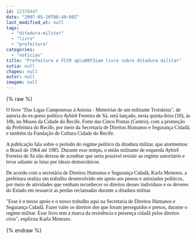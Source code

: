 ```yaml
---
id: 12378447
date: "2007-05-10T08:40:00Z"
last_modified_at: null
tags:
  - "ditadura-militar"
  - "livro"
  - "prefeitura"
categories:
  - "noticias"
title: "Prefeitura e FCCR ap\u00f3iam livro sobre ditadura militar"
sutia: null
chapeu: null
autor: null
imagem: null
---
```

{% raw %}
<p><p><font face=\"Verdana\">O livro &quot;Das Ligas Camponesas &agrave; Anistia - Mem&oacute;rias de um militante Trotskista&quot;, de autoria do ex-preso pol&iacute;tico Aybir&ecirc; Ferreira de S&aacute;, ser&aacute; lan&ccedil;ado, nesta quinta-feira (10), &agrave;s 18h, no Museu da Cidade do Recife, Forte das Cinco Pontas (Centro), com a promo&ccedil;&atilde;o da Prefeitura do Recife, por meio da Secretaria de Direitos Humanos e Seguran&ccedil;a Cidad&atilde;, e tamb&eacute;m da Funda&ccedil;&atilde;o de Cultura Cidade do Recife.</font></p></p>
<p><p><font face=\"Verdana\">A publica&ccedil;&atilde;o fala sobre o per&iacute;odo do regime pol&iacute;tico da ditadura militar, que atormentou o Brasil de 1964 at&eacute; 1985. Durante esse tempo, o ent&atilde;o militante de esquerda Aybir&ecirc; Ferreira de S&aacute; n&atilde;o deixou de acreditar que seria poss&iacute;vel resistir ao regime autorit&aacute;rio e levar adiante as lutas por ideais democr&aacute;ticos.</font></p></p>
<p><p><font face=\"Verdana\">De acordo com a secret&aacute;ria de Direitos Humanos e Seguran&ccedil;a Cidad&atilde;, Karla Menezes, a prefeitura realiza um trabalho desenvolvido em apoio aos presos e anistiados pol&iacute;ticos, por meio de atividades que venham reconhecer os direitos desses indiv&iacute;duos e os deveres do Estado em ressarcir as perdas reclamadas durante a ditadura militar.</font></p></p>
<p><p><font face=\"Verdana\">&quot;Esse &eacute; o nosso apoio e o nosso trabalho aqui na Secretaria de Direitos Humanos e Seguran&ccedil;a Cidad&atilde;. Fazer valer os direitos dos que foram perseguidos e presos, durante o regime militar. Esse livro tem a marca da resist&ecirc;ncia e presen&ccedil;a cidad&atilde; pelos direitos civis&quot;, explicou Karla Menezes.</font></p> </p>
{% endraw %}